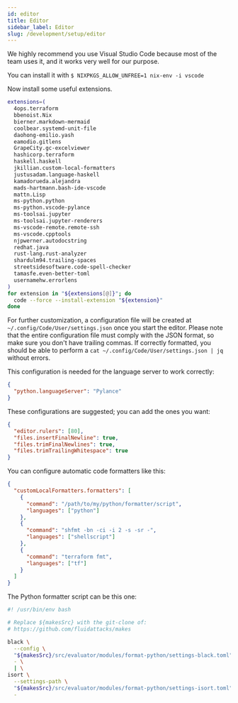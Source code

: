 ```yaml
---
id: editor
title: Editor
sidebar_label: Editor
slug: /development/setup/editor
---
```


We highly recommend you use Visual Studio Code
because most of the team uses it,
and it works very well for our purpose.

You can install it with
`$ NIXPKGS_ALLOW_UNFREE=1 nix-env -i vscode`

Now install some useful extensions.

```bash
extensions=(
  4ops.terraform
  bbenoist.Nix
  bierner.markdown-mermaid
  coolbear.systemd-unit-file
  daohong-emilio.yash
  eamodio.gitlens
  GrapeCity.gc-excelviewer
  hashicorp.terraform
  haskell.haskell
  jkillian.custom-local-formatters
  justusadam.language-haskell
  kamadorueda.alejandra
  mads-hartmann.bash-ide-vscode
  mattn.Lisp
  ms-python.python
  ms-python.vscode-pylance
  ms-toolsai.jupyter
  ms-toolsai.jupyter-renderers
  ms-vscode-remote.remote-ssh
  ms-vscode.cpptools
  njpwerner.autodocstring
  redhat.java
  rust-lang.rust-analyzer
  shardulm94.trailing-spaces
  streetsidesoftware.code-spell-checker
  tamasfe.even-better-toml
  usernamehw.errorlens
)
for extension in "${extensions[@]}"; do
  code --force --install-extension "${extension}"
done
```

For further customization,
a configuration file will be created at
`~/.config/Code/User/settings.json`
once you start the editor.
Please note that
the entire configuration file
must comply with the JSON format,
so make sure you don't have trailing commas.
If correctly formatted,
you should be able
to perform a `cat ~/.config/Code/User/settings.json | jq`
without errors.

This configuration is needed for the language server to work correctly:

```json
{
  "python.languageServer": "Pylance"
}
```

These configurations are suggested; you can add the ones you want:

```json
{
  "editor.rulers": [80],
  "files.insertFinalNewline": true,
  "files.trimFinalNewlines": true,
  "files.trimTrailingWhitespace": true
}
```

You can configure automatic code formatters like this:

```json
{
  "customLocalFormatters.formatters": [
    {
      "command": "/path/to/my/python/formatter/script",
      "languages": ["python"]
    },
    {
      "command": "shfmt -bn -ci -i 2 -s -sr -",
      "languages": ["shellscript"]
    },
    {
      "command": "terraform fmt",
      "languages": ["tf"]
    }
  ]
}
```

The Python formatter script can be this one:

```bash
#! /usr/bin/env bash

# Replace ${makesSrc} with the git-clone of:
# https://github.com/fluidattacks/makes

black \
  --config \
  "${makesSrc}/src/evaluator/modules/format-python/settings-black.toml" \
  - \
  | \
isort \
  --settings-path \
  "${makesSrc}/src/evaluator/modules/format-python/settings-isort.toml" \
  -
```
